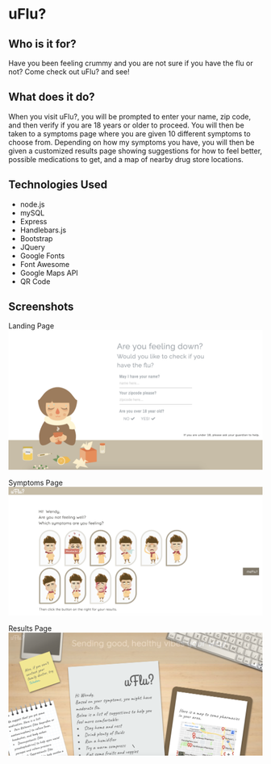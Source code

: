 # uFlu?

## Who is it for?
Have you been feeling crummy and you are not sure if you have the flu or not?  Come check out uFlu? and see!

## What does it do?
When you visit uFlu?, you will be prompted to enter your name, zip code, and then verify if you are 18 years or older to proceed.  You will then be taken to a symptoms page where you are given 10 different symptoms to choose from.  Depending on how my symptoms you have, you will then be given a customized results page showing suggestions for how to feel better, possible medications to get, and a map of nearby drug store locations.

## Technologies Used
* node.js
* mySQL
* Express
* Handlebars.js
* Bootstrap
* JQuery
* Google Fonts
* Font Awesome
* Google Maps API
* QR Code

## Screenshots
Landing Page
![screenshot](/public/img/uFlu_landingpage.png)

Symptoms Page
![screenshot](/public/img/uFlu_symptoms.png)

Results Page
![screenshot](/public/img/uFlu_results.png)
